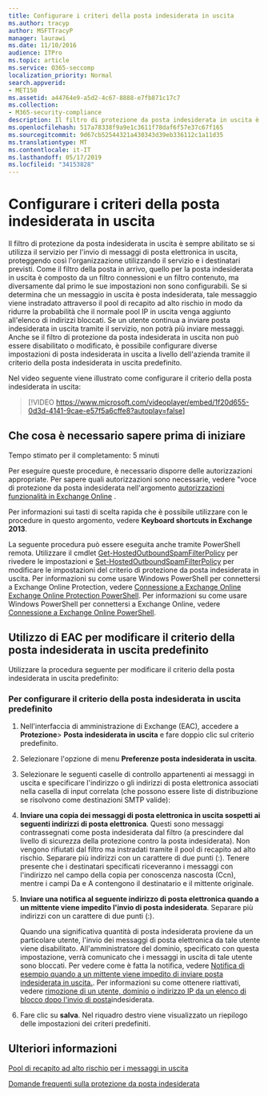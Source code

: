 ```yaml
---
title: Configurare i criteri della posta indesiderata in uscita
ms.author: tracyp
author: MSFTTracyP
manager: laurawi
ms.date: 11/10/2016
audience: ITPro
ms.topic: article
ms.service: O365-seccomp
localization_priority: Normal
search.appverid:
- MET150
ms.assetid: a44764e9-a5d2-4c67-8888-e7fb871c17c7
ms.collection:
- M365-security-compliance
description: Il filtro di protezione da posta indesiderata in uscita è sempre abilitato se si utilizza il servizio per l'invio di messaggi di posta elettronica in uscita, proteggendo così l'organizzazione utilizzando il servizio e i destinatari previsti.
ms.openlocfilehash: 517a78338f9a9e1c3611f78daf6f57e37c67f165
ms.sourcegitcommit: 9d67cb52544321a430343d39eb336112c1a11d35
ms.translationtype: MT
ms.contentlocale: it-IT
ms.lasthandoff: 05/17/2019
ms.locfileid: "34153828"
---
```

# <a name="configure-the-outbound-spam-policy"></a>Configurare i criteri della posta indesiderata in uscita

Il filtro di protezione da posta indesiderata in uscita è sempre abilitato se si utilizza il servizio per l'invio di messaggi di posta elettronica in uscita, proteggendo così l'organizzazione utilizzando il servizio e i destinatari previsti. Come il filtro della posta in arrivo, quello per la posta indesiderata in uscita è composto da un filtro connessioni e un filtro contenuto, ma diversamente dal primo le sue impostazioni non sono configurabili. Se si determina che un messaggio in uscita è posta indesiderata, tale messaggio viene instradato attraverso il pool di recapito ad alto rischio in modo da ridurre la probabilità che il normale pool IP in uscita venga aggiunto all'elenco di indirizzi bloccati. Se un utente continua a inviare posta indesiderata in uscita tramite il servizio, non potrà più inviare messaggi. Anche se il filtro di protezione da posta indesiderata in uscita non può essere disabilitato o modificato, è possibile configurare diverse impostazioni di posta indesiderata in uscita a livello dell'azienda tramite il criterio della posta indesiderata in uscita predefinito. 
  
Nel video seguente viene illustrato come configurare il criterio della posta indesiderata in uscita:
  
> [!VIDEO https://www.microsoft.com/videoplayer/embed/1f20d655-0d3d-4141-9cae-e57f5a6cffe8?autoplay=false]
  
## <a name="what-do-you-need-to-know-before-you-begin"></a>Che cosa è necessario sapere prima di iniziare
<a name="sectionSection0"> </a>

Tempo stimato per il completamento: 5 minuti
  
Per eseguire queste procedure, è necessario disporre delle autorizzazioni appropriate. Per sapere quali autorizzazioni sono necessarie, vedere "voce di protezione da posta indesiderata nell'argomento [autorizzazioni funzionalità in Exchange Online](http://technet.microsoft.com/library/15073ce1-0917-403b-8839-02a2ebc96e16.aspx) . 
  
Per informazioni sui tasti di scelta rapida che è possibile utilizzare con le procedure in questo argomento, vedere **Keyboard shortcuts in Exchange 2013**.
  
La seguente procedura può essere eseguita anche tramite PowerShell remota. Utilizzare il cmdlet [Get-HostedOutboundSpamFilterPolicy](http://technet.microsoft.com/library/8f15c83c-c10a-4d9d-b135-35321430bdc2.aspx) per rivedere le impostazioni e [Set-HostedOutboundSpamFilterPolicy](http://technet.microsoft.com/library/665d1b04-d4b5-4a0e-811a-4e37096ccbfd.aspx) per modificare le impostazioni del criterio di protezione da posta indesiderata in uscita. Per informazioni su come usare Windows PowerShell per connettersi a Exchange Online Protection, vedere [Connessione a Exchange Online Exchange Online Protection PowerShell](https://go.microsoft.com/fwlink/p/?linkid=627290). Per informazioni su come usare Windows PowerShell per connettersi a Exchange Online, vedere [Connessione a Exchange Online PowerShell](https://go.microsoft.com/fwlink/p/?linkid=396554).
  
## <a name="use-the-eac-to-edit-the-default-outbound-spam-policy"></a>Utilizzo di EAC per modificare il criterio della posta indesiderata in uscita predefinito
<a name="sectionSection1"> </a>

Utilizzare la procedura seguente per modificare il criterio della posta indesiderata in uscita predefinito:
  
### <a name="to-configure-the-default-outbound-spam-policy"></a>Per configurare il criterio della posta indesiderata in uscita predefinito

1. Nell'interfaccia di amministrazione di Exchange (EAC), accedere a **Protezione**\> **Posta indesiderata in uscita** e fare doppio clic sul criterio predefinito.
    
2. Selezionare l'opzione di menu **Preferenze posta indesiderata in uscita**. 
    
3. Selezionare le seguenti caselle di controllo appartenenti ai messaggi in uscita e specificare l'indirizzo o gli indirizzi di posta elettronica associati nella casella di input correlata (che possono essere liste di distribuzione se risolvono come destinazioni SMTP valide):
    
1. **Inviare una copia dei messaggi di posta elettronica in uscita sospetti ai seguenti indirizzi di posta elettronica**. Questi sono messaggi contrassegnati come posta indesiderata dal filtro (a prescindere dal livello di sicurezza della protezione contro la posta indesiderata). Non vengono rifiutati dal filtro ma instradati tramite il pool di recapito ad alto rischio. Separare più indirizzi con un carattere di due punti (:). Tenere presente che i destinatari specificati riceveranno i messaggi con l'indirizzo nel campo della copia per conoscenza nascosta (Ccn), mentre i campi Da e A contengono il destinatario e il mittente originale.
    
2. **Inviare una notifica al seguente indirizzo di posta elettronica quando a un mittente viene impedito l'invio di posta indesiderata**. Separare più indirizzi con un carattere di due punti (:).
    
    Quando una significativa quantità di posta indesiderata proviene da un particolare utente, l'invio dei messaggi di posta elettronica da tale utente viene disabilitato. All'amministratore del dominio, specificato con questa impostazione, verrà comunicato che i messaggi in uscita di tale utente sono bloccati. Per vedere come è fatta la notifica, vedere [Notifica di esempio quando a un mittente viene impedito di inviare posta indesiderata in uscita.](sample-notification-when-a-sender-is-blocked-sending-outbound-spam.md). Per informazioni su come ottenere riattivati, vedere [rimozione di un utente, dominio o indirizzo IP da un elenco di blocco dopo l'invio di posta](http://technet.microsoft.com/library/712cfcc1-31e8-4e51-8561-b64258a8f1e5.aspx)indesiderata.
    
4. Fare clic su **salva**. Nel riquadro destro viene visualizzato un riepilogo delle impostazioni dei criteri predefiniti.
    
## <a name="for-more-information"></a>Ulteriori informazioni
<a name="sectionSection2"> </a>

[Pool di recapito ad alto rischio per i messaggi in uscita](high-risk-delivery-pool-for-outbound-messages.md)
  
[Domande frequenti sulla protezione da posta indesiderata](anti-spam-protection-faq.md)
  

